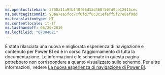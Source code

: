 ```yaml
---
ms.openlocfilehash: 3758a11a9fbf48f06d13d468f50fd9ce12015cec
ms.sourcegitcommit: 90aa7ea5fcc7cf0fd7f6c3c1efeff5f27e8ef0dd
ms.translationtype: HT
ms.contentlocale: it-IT
ms.lasthandoff: 06/20/2019
ms.locfileid: "67304621"
---
```

È stata rilasciata una nuova e migliorata esperienza di navigazione e contenuto per Power BI ed è in corso l'aggiornamento di tutta la documentazione.
Le informazioni e le schermate in questa pagina potrebbero non corrispondere a quanto visualizzato sullo schermo. Per altre informazioni, vedere [La nuova esperienza di navigazione di Power BI](../consumer/end-user-experience.md).</font>

